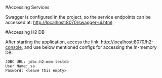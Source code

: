 #Accessing Services

Swagger is configured in the project, so the service endpoints can be accessed at: 
[http://localhost:8070/swagger-ui.html](http://localhost:8070/swagger-ui.html)

#Accessing H2 DB

After starting the application, access the link: [http://localhost:8070/h2-console](http://localhost:8070/h2-console), and use below mentioned configs for accessing the In-memory DB:

```
JDBC URL: jdbc:h2:mem:testdb
User Name: sa
Pasword: <leave this empty>
```
